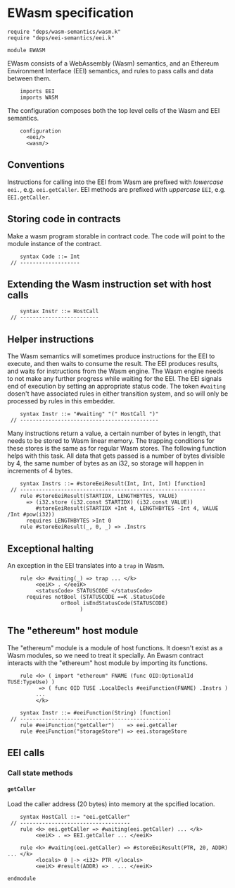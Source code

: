 EWasm specification
=================

```k
require "deps/wasm-semantics/wasm.k"
require "deps/eei-semantics/eei.k"

module EWASM
```

EWasm consists of a WebAssembly (Wasm) semantics, and an Ethereum Environment Interface (EEI) semantics, and rules to pass calls and data between them.

```k
    imports EEI
    imports WASM
```

The configuration composes both the top level cells of the Wasm and EEI semantics.

```k
    configuration
      <eei/>
      <wasm/>
```

Conventions
-----------

Instructions for calling into the EEI from Wasm are prefixed with *lowercase* `eei.`, e.g. `eei.getCaller`.
EEI methods are prefixed with *uppercase* `EEI`, e.g. `EEI.getCaller`.

Storing code in contracts
-------------------------

Make a wasm program storable in contract code.
The code will point to the module instance of the contract.

```k
    syntax Code ::= Int
 // -------------------
```

Extending the Wasm instruction set with host calls
--------------------------------------------------

```k
    syntax Instr ::= HostCall
 // -------------------------
```

Helper instructions
-------------------

The Wasm semantics will sometimes produce instructions for the EEI to execute, and then waits to consume the result.
The EEI produces results, and waits for instructions from the Wasm engine.
The Wasm engine needs to not make any further progress while waiting for the EEI.
The EEI signals end of execution by setting an appropriate status code.
The token `#waiting` dosen't have associated rules in either transition system, and so will only be processed by rules in this embedder.

```k
    syntax Instr ::= "#waiting" "(" HostCall ")"
 // --------------------------------------------
```

Many instructions return a value, a certain number of bytes in length, that needs to be stored to Wasm linear memory.
The trapping conditions for these stores is the same as for regular Wasm stores.
The following function helps with this task.
All data that gets passed is a number of bytes divisible by 4, the same number of bytes as an i32, so storage will happen in increments of 4 bytes.

```k
    syntax Instrs ::= #storeEeiResult(Int, Int, Int) [function]
 // -----------------------------------------------------------
    rule #storeEeiResult(STARTIDX, LENGTHBYTES, VALUE)
      => (i32.store (i32.const STARTIDX) (i32.const VALUE))
         #storeEeiResult(STARTIDX +Int 4, LENGTHBYTES -Int 4, VALUE /Int #pow(i32))
      requires LENGTHBYTES >Int 0
    rule #storeEeiResult(_, 0, _) => .Instrs
```

Exceptional halting
-------------------

An exception in the EEI translates into a `trap` in Wasm.

```k
    rule <k> #waiting(_) => trap ... </k>
         <eeiK> . </eeiK>
         <statusCode> STATUSCODE </statusCode>
      requires notBool (STATUSCODE ==K .StatusCode
                 orBool isEndStatusCode(STATUSCODE)
                       )
```

The "ethereum" host module
--------------------------

The "ethereum" module is a module of host functions.
It doesn't exist as a Wasm modules, so we need to treat it specially.
An Ewasm contract interacts with the "ethereum" host module by importing its functions.

```k
    rule <k> ( import "ethereum" FNAME (func OID:OptionalId TUSE:TypeUse) )
          => ( func OID TUSE .LocalDecls #eeiFunction(FNAME) .Instrs )
         ...
         </k>

    syntax Instr ::= #eeiFunction(String) [function]
 // ------------------------------------------------
    rule #eeiFunction("getCaller")    => eei.getCaller
    rule #eeiFunction("storageStore") => eei.storageStore
```

EEI calls
---------

### Call state methods

#### `getCaller`

Load the caller address (20 bytes) into memory at the spcified location.

```k
    syntax HostCall ::= "eei.getCaller"
 // -----------------------------------
    rule <k> eei.getCaller => #waiting(eei.getCaller) ... </k>
         <eeiK> . => EEI.getCaller ... </eeiK>

    rule <k> #waiting(eei.getCaller) => #storeEeiResult(PTR, 20, ADDR) ... </k>
         <locals> 0 |-> <i32> PTR </locals>
         <eeiK> #result(ADDR) => . ... </eeiK>
```

```k
endmodule
```
